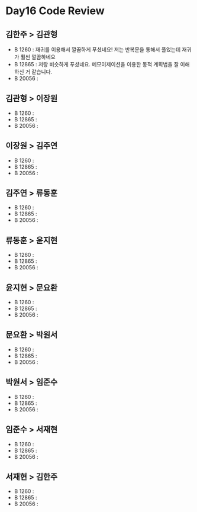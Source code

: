 # Day16 Code Review

## 김한주 > 김관형

- B 1260 : 재귀를 이용해서 깔끔하게 푸셨네요! 저는 반복문을 통해서 풀었는데 재귀가 훨씬 깔끔하네요
- B 12865 : 저랑 비슷하게 푸셨네요. 메모이제이션을 이용한 동적 계획법을 잘 이해하신 거 같습니다.
- B 20056 :

## 김관형 > 이장원

- B 1260 :
- B 12865 :
- B 20056 :

## 이장원 > 김주연

- B 1260 :
- B 12865 :
- B 20056 :

## 김주연 > 류동훈

- B 1260 :
- B 12865 :
- B 20056 :

## 류동훈 > 윤지현

- B 1260 :
- B 12865 :
- B 20056 :

## 윤지현 > 문요환

- B 1260 :
- B 12865 :
- B 20056 :

## 문요환 > 박원서

- B 1260 :
- B 12865 :
- B 20056 :

## 박원서 > 임준수

- B 1260 :
- B 12865 :
- B 20056 :

## 임준수 > 서재현

- B 1260 :
- B 12865 :
- B 20056 :

## 서재현 > 김한주

- B 1260 :
- B 12865 :
- B 20056 :

